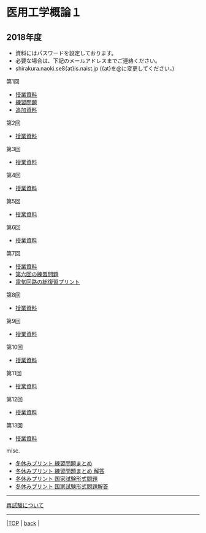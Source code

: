 # 医用工学概論１
## 2018年度

* 資料にはパスワードを設定しております。
* 必要な場合は、下記のメールアドレスまでご連絡ください。
 * shirakura.naoki.se8{at}is.naist.jp ({at}を@に変更してください。)

第1回  
* [授業資料](attached/lecture1.pdf)  
 * [練習問題](attached/exercize1.pdf)  
 * [追加資料](attached/additional1.pdf)  

第2回  
* [授業資料](attached/lecture2.pdf)  

第3回  
* [授業資料](attached/lecture3.pdf)  
  
第4回  
* [授業資料](attached/lecture4.pdf)  
  
第5回  
* [授業資料](attached/lecture5.pdf)  
  
第6回  
* [授業資料](attached/lecture6.pdf)  
  
第7回  
* [授業資料](attached/lecture7.pdf)  
 * [第六回の練習問題](attached/answer7.pdf)  
 * [電気回路の総復習プリント](attached/review7.pdf)  
  
第8回  
* [授業資料](attached/lecture8.pdf)  
  
第9回  
* [授業資料](attached/lecture9.pdf)  
  
第10回  
* [授業資料](attached/lecture10.pdf)  
  
第11回  
* [授業資料](attached/lecture11.pdf)  
  
第12回  
* [授業資料](attached/lecture12.pdf)  
  
第13回  
* [授業資料](attached/lecture13.pdf)  
  
misc.  
* [冬休みプリント 練習問題まとめ](attached/exercize.pdf)  
 * [冬休みプリント 練習問題まとめ 解答](attached/exercize_ans.pdf)  
* [冬休みプリント 国家試験形式問題](attached/winter_vac.pdf)  
 * [冬休みプリント 国家試験形式問題解答](attached/winter_vac_ans.pdf)  
  
---
  
[再試験について](./about_exam)  
  
---
  
|[TOP](https://naoki-sh.github.io/) | [back](../) |

